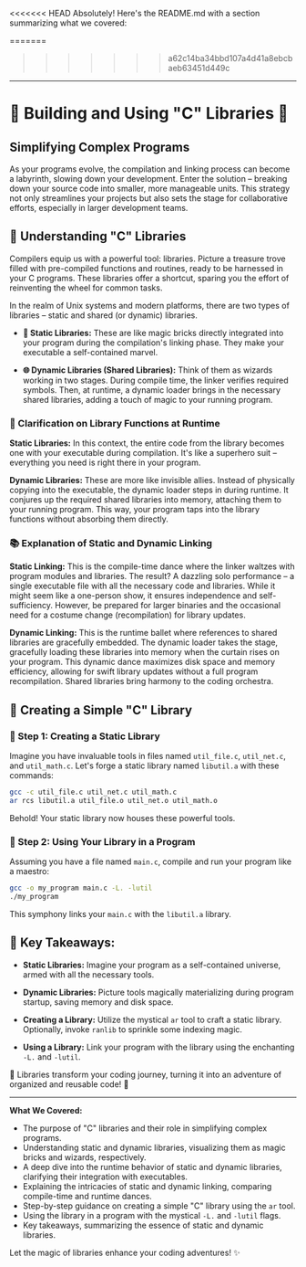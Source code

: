 <<<<<<< HEAD
Absolutely! Here's the README.md with a section summarizing what we covered:

=======
>>>>>>> a62c14ba34bbd107a4d41a8ebcbaeb63451d449c
---

# 🌟 Building and Using "C" Libraries 🌟

## Simplifying Complex Programs

As your programs evolve, the compilation and linking process can become a labyrinth, slowing down your development. Enter the solution – breaking down your source code into smaller, more manageable units. This strategy not only streamlines your projects but also sets the stage for collaborative efforts, especially in larger development teams.

## 🚀 Understanding "C" Libraries

Compilers equip us with a powerful tool: libraries. Picture a treasure trove filled with pre-compiled functions and routines, ready to be harnessed in your C programs. These libraries offer a shortcut, sparing you the effort of reinventing the wheel for common tasks.

In the realm of Unix systems and modern platforms, there are two types of libraries – static and shared (or dynamic) libraries.

- **🧱 Static Libraries:** These are like magic bricks directly integrated into your program during the compilation's linking phase. They make your executable a self-contained marvel.

- **🌐 Dynamic Libraries (Shared Libraries):** Think of them as wizards working in two stages. During compile time, the linker verifies required symbols. Then, at runtime, a dynamic loader brings in the necessary shared libraries, adding a touch of magic to your running program.

### 🤔 Clarification on Library Functions at Runtime

**Static Libraries:** In this context, the entire code from the library becomes one with your executable during compilation. It's like a superhero suit – everything you need is right there in your program.

**Dynamic Libraries:** These are more like invisible allies. Instead of physically copying into the executable, the dynamic loader steps in during runtime. It conjures up the required shared libraries into memory, attaching them to your running program. This way, your program taps into the library functions without absorbing them directly.

### 📚 Explanation of Static and Dynamic Linking

**Static Linking:** This is the compile-time dance where the linker waltzes with program modules and libraries. The result? A dazzling solo performance – a single executable file with all the necessary code and libraries. While it might seem like a one-person show, it ensures independence and self-sufficiency. However, be prepared for larger binaries and the occasional need for a costume change (recompilation) for library updates.

**Dynamic Linking:** This is the runtime ballet where references to shared libraries are gracefully embedded. The dynamic loader takes the stage, gracefully loading these libraries into memory when the curtain rises on your program. This dynamic dance maximizes disk space and memory efficiency, allowing for swift library updates without a full program recompilation. Shared libraries bring harmony to the coding orchestra.

## 🧰 Creating a Simple "C" Library

### 🎯 Step 1: Creating a Static Library

Imagine you have invaluable tools in files named `util_file.c`, `util_net.c`, and `util_math.c`. Let's forge a static library named `libutil.a` with these commands:

```bash
gcc -c util_file.c util_net.c util_math.c
ar rcs libutil.a util_file.o util_net.o util_math.o
```

Behold! Your static library now houses these powerful tools.

### 🚀 Step 2: Using Your Library in a Program

Assuming you have a file named `main.c`, compile and run your program like a maestro:

```bash
gcc -o my_program main.c -L. -lutil
./my_program
```

This symphony links your `main.c` with the `libutil.a` library.

## 🚀 Key Takeaways:

- **Static Libraries:** Imagine your program as a self-contained universe, armed with all the necessary tools.

- **Dynamic Libraries:** Picture tools magically materializing during program startup, saving memory and disk space.

- **Creating a Library:** Utilize the mystical `ar` tool to craft a static library. Optionally, invoke `ranlib` to sprinkle some indexing magic.

- **Using a Library:** Link your program with the library using the enchanting `-L.` and `-lutil`.

🚀 Libraries transform your coding journey, turning it into an adventure of organized and reusable code! 🚀

---

**What We Covered:**

- The purpose of "C" libraries and their role in simplifying complex programs.
- Understanding static and dynamic libraries, visualizing them as magic bricks and wizards, respectively.
- A deep dive into the runtime behavior of static and dynamic libraries, clarifying their integration with executables.
- Explaining the intricacies of static and dynamic linking, comparing compile-time and runtime dances.
- Step-by-step guidance on creating a simple "C" library using the `ar` tool.
- Using the library in a program with the mystical `-L.` and `-lutil` flags.
- Key takeaways, summarizing the essence of static and dynamic libraries.

Let the magic of libraries enhance your coding adventures! ✨
